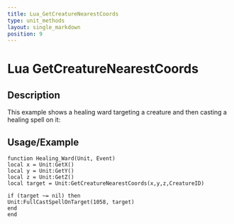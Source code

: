 ```yaml
---
title: Lua_GetCreatureNearestCoords
type: unit_methods
layout: single_markdown
position: 9
---
```


# Lua GetCreatureNearestCoords

## Description

This example shows a healing ward targeting a creature and then casting a healing spell on it:

## Usage/Example

```
function Healing_Ward(Unit, Event)
local x = Unit:GetX()
local y = Unit:GetY()
local z = Unit:GetZ()
local target = Unit:GetCreatureNearestCoords(x,y,z,CreatureID)

if (target ~= nil) then
Unit:FullCastSpellOnTarget(1058, target)
end
end
```